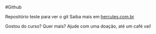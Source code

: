 #Github

Repositório teste para ver o git
Saiba mais em [hercules.com.br](http://udemy.com)

Gostou do curso? Quer mais? Ajude com uma doação, até um café vai!
